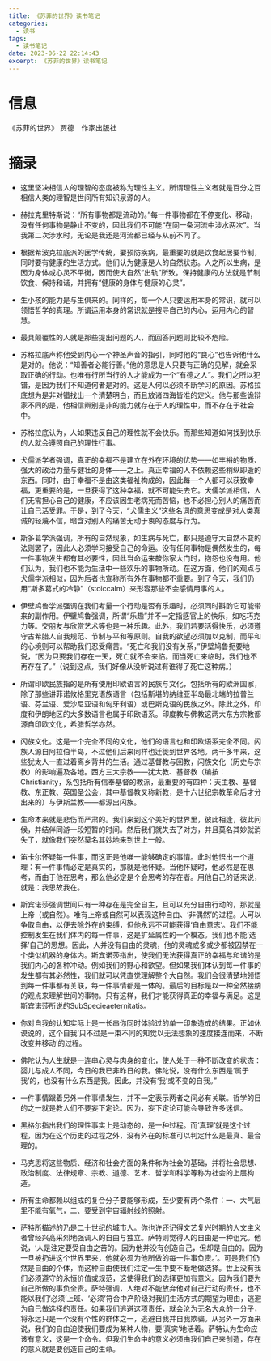 ```yaml
---
title: 《苏菲的世界》读书笔记
categories:
  - 读书
tags:
  - 读书笔记
date: 2023-06-22 22:14:43
excerpt: 《苏菲的世界》读书笔记
---
```


# 信息

《苏菲的世界》 贾德　作家出版社

# 摘录

- 这里坚决相信人的理智的态度被称为理性主义。所谓理性主义者就是百分之百相信人类的理智是世间所有知识泉源的人。

- 赫拉克里特斯说：“所有事物都是流动的。”每一件事物都在不停变化、移动，没有任何事物是静止不变的，因此我们不可能“在同一条河流中涉水两次”。当我第二次涉水时，无论是我还是河流都已经与从前不同了。

- 根据希波克拉底派的医学传统，要预防疾病，最重要的就是饮食起居要节制，同时要有健康的生活方式。他们认为健康是人的自然状态。人之所以生病，是因为身体或心灵不平衡，因而使大自然“出轨”所致。保持健康的方法就是节制饮食、保持和谐，并拥有“健康的身体与健康的心灵”。

- 生小孩的能力是与生俱来的。同样的，每一个人只要运用本身的常识，就可以领悟哲学的真理。所谓运用本身的常识就是搜寻自己的内心，运用内心的智慧。

- 最具颠覆性的人就是那些提出问题的人，而回答问题则比较不危险。

- 苏格拉底声称他受到内心一个神圣声音的指引，同时他的“良心”也告诉他什么是对的。他说：“知善者必能行善。”他的意思是人只要有正确的见解，就会采取正确的行动。也唯有行所当行的人才能成为一个“有德之人”。我们之所以犯错，是因为我们不知道何者是对的。这是人何以必须不断学习的原因。苏格拉底想为是非对错找出一个清楚明白，而且放诸四海皆准的定义。他与那些诡辩家不同的是，他相信辨别是非的能力就存在于人的理性中，而不存在于社会中。

- 苏格拉底认为，人如果违反自己的理性就不会快乐。而那些知道如何找到快乐的人就会遵照自己的理性行事。

- 犬儒派学者强调，真正的幸福不是建立在外在环境的优势——如丰裕的物质、强大的政治力量与健壮的身体——之上。真正幸福的人不依赖这些稍纵即逝的东西。同时，由于幸福不是由这类福祉构成的，因此每一个人都可以获致幸福，更重要的是，一旦获得了这种幸福，就不可能失去它。犬儒学派相信，人们无需担心自己的健康，不应该因生老病死而苦恼，也不必担心别人的痛苦而让自己活受罪。于是，到了今天，“犬儒主义”这些名词的意思变成是对人类真诚的轻蔑不信，暗含对别人的痛苦无动于衷的态度与行为。

- 斯多葛学派强调，所有的自然现象，如生病与死亡，都只是遵守大自然不变的法则罢了，因此人必须学习接受自己的命运。没有任何事物是偶然发生的，每一件事物发生都有其必要性，因此当命运来敲你家大门时，抱怨也没有用。他们认为，我们也不能为生活中一些欢乐的事物所动。在这方面，他们的观点与犬儒学派相似，因为后者也宣称所有外在事物都不重要。到了今天，我们仍用“斯多葛式的冷静”（stoiccalm）来形容那些不会感情用事的人。

- 伊壁鸠鲁学派强调在我们考量一个行动是否有乐趣时，必须同时斟酌它可能带来的副作用。伊壁鸠鲁强调，所谓“乐趣”并不一定指感官上的快乐，如吃巧克力等。交朋友与欣赏艺术等也是一种乐趣。此外，我们若要活得快乐，必须遵守古希腊人自我规范、节制与平和等原则。自我的欲望必须加以克制，而平和的心境则可以帮助我们忍受痛苦。“死亡和我们没有关系，”伊壁鸠鲁扼要地说，“因为只要我们存在一天，死亡就不会来临。而当死亡来临时，我们也不再存在了。”（说到这点，我们好像从没听说过有谁得了死亡这种病。）

- 所谓印欧民族指的是所有使用印欧语言的民族与文化，包括所有的欧洲国家，除了那些讲菲诺攸格里克语族语言（包括斯堪的纳维亚半岛最北端的拉普兰语、芬兰语、爱沙尼亚语和匈牙利语）或巴斯克语的民族之外。除此之外，印度和伊朗地区的大多数语言也属于印欧语系。印度教与佛教这两大东方宗教都源自印欧文化，希腊哲学亦然。

- 闪族文化。这是一个完全不同的文化，他们的语言也和印欧语系完全不同。闪族人源自阿拉伯半岛，不过他们后来同样也迁徙到世界各地。两千多年来，这些犹太人一直过着离乡背井的生活。通过基督教与回教，闪族文化（历史与宗教）的影响遍及各地。西方三大宗教——犹太教、基督教（编按：Christianity，系包括所有信奉基督的教派，最重要的有四种：天主教、基督教、东正教、英国圣公会，其中基督教又称新教，是十六世纪宗教革命后才分出来的）与伊斯兰教——都源出闪族。

- 生命本来就是悲伤而严肃的。我们来到这个美好的世界里，彼此相逢，彼此问候，并结伴同游一段短暂的时间。然后我们就失去了对方，并且莫名其妙就消失了，就像我们突然莫名其妙地来到世上一般。

- 笛卡尔怀疑每一件事，而这正是他唯一能够确定的事情。此时他悟出一个道理：有一件事情必定是真实的，那就是他怀疑。当他怀疑时，他必然是在思考，而由于他在思考，那么他必定是个会思考的存在者。用他自己的话来说，就是：我思故我在。

- 斯宾诺莎强调世间只有一种存在是完全自主，且可以充分自由行动的，那就是上帝（或自然）。唯有上帝或自然可以表现这种自由、‘非偶然’的过程。人可以争取自由，以便去除外在的束缚，但他永远不可能获得‘自由意志’。我们不能控制发生在我们体内的每一件事，这是扩延属性的一个模态。我们也不能‘选择’自己的思想。因此，人并没有自由的灵魂，他的灵魂或多或少都被囚禁在一个类似机器的身体内。斯宾诺莎指出，使我们无法获得真正的幸福与和谐的是我们内心的各种冲动。例如我们的野心和欲望。但如果我们体认到每一件事的发生都有其必然性，我们就可以凭直觉理解整个大自然。我们会很清楚地领悟到每一件事都有关联，每一件事情都是一体的。最后的目标是以一种全然接纳的观点来理解世间的事物。只有这样，我们才能获得真正的幸福与满足。这是斯宾诺莎所说的SubSpecieaeternitatis。

- 你对自我的认知实际上是一长串你同时体验过的单一印象造成的结果。正如休谟说的，这个自我‘只不过是一束不同的知觉以无法想象的速度接连而来，不断改变并移动’的过程。

- 佛陀认为人生就是一连串心灵与肉身的变化，使人处于一种不断改变的状态：婴儿与成人不同，今日的我已非昨日的我。佛陀说，没有什么东西是‘属于我’的，也没有什么东西是我。因此，并没有‘我’或不变的自我。”

- 一件事情跟着另外一件事情发生，并不一定表示两者之间必有关联。哲学的目的之一就是教人们不要妄下定论。因为，妄下定论可能会导致许多迷信。

- 黑格尔指出我们的理性事实上是动态的，是一种过程。而‘真理’就是这个过程，因为在这个历史的过程之外，没有外在的标准可以判定什么是最真、最合理的。

- 马克思将这些物质、经济和社会方面的条件称为社会的基础，并将社会思想、政治制度、法律规章、宗教、道德、艺术、哲学和科学等称为社会的上层构造。

- 所有生命都赖以组成的复合分子要能够形成，至少要有两个条件：一、大气层里不能有氧气，二、要受到宇宙辐射线的照射。

- 萨特所描述的乃是二十世纪的城市人。你也许还记得文艺复兴时期的人文主义者曾经兴高采烈地强调人的自由与独立。萨特则觉得人的自由是一种诅咒。他说，‘人是注定要受自由之苦的。因为他并没有创造自己，但却是自由的。因为一旦被扔进这个世界里来，他就必须为他所做的每一件事负责。’。可是我们仍然是自由的个体，而这种自由使我们注定一生中要不断地做选择。世上没有我们必须遵守的永恒价值或规范，这使得我们的选择更加有意义。因为我们要为自己所做的事负全责。萨特强调，人绝对不能放弃他对自己行动的责任，也不能以我们‘必须’上班、‘必须’符合中产阶级对我们生活方式的期望为理由，逃避为自己做选择的责任。如果我们逃避这项责任，就会沦为无名大众的一分子，将永远只是一个没有个性的群体之一，逃避自我并自我欺骗。从另外一方面来说，我们的自由迫使我们要成为某种人物，要‘真实’地活着。萨特认为生命应该有意义，这是一个命令。但我们生命中的意义必须由我们自己来创造，存在的意义就是要创造自己的生命。
